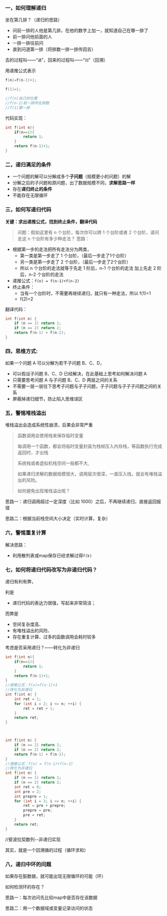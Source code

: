 ### 一，如何理解递归

坐在第几排？（递归的思路）

- 问前一排的人他是第几排，在他的数字上加一，就知道自己在哪一排了
- 前一排问他前面的人
- 一排一排往前问
- 直到问道第一排（将排数一排一排传回去）

去的过程叫——“`递`”，回来的过程叫——“`归`”（回溯）

用递推公式表示

```c++
f(n)=f(n-1)+1;

f(1)=1;

//f(n)自己的位置
//f(n-1)前一排所在排数
//f(1)第一排
```

代码实现：

```c++
int f(int n){
    if(n==1){
        return 1;
    }
    return f(n-1)+1;
}
```

### 二，递归满足的条件

- 一个问题的解可以分解成多个**子问题**（规模更小的问题）的解
- 分解之后的子问题和原问题，出了数据规模不同，**求解思路一样**
- 存在**递归终止的条件**
- 不能存在无限循环

### 三，如何写递归代码

**关键：求出递推公式，找到终止条件，翻译代码**

> 问题：假如这里有 n 个台阶，每次你可以跨 1 个台阶或者 2 个台阶，请问走这 n 个台阶有多少种走法？
思路：

- 根据第一步的走法把所有走法分为两类，
  - 第一类是第一步走了 1 个台阶，（最后一步走了1个台阶）
  - 另一类是第一步走了 2 个台阶，（最后一步走了2个台阶）
  - 所以 n 个台阶的走法就等于先走 1 阶后，n-1 个台阶的走法 加上先走 2 阶后，n-2 个台阶的走法
- 递推公式：`f(n) = f(n-1)+f(n-2)`
- 终止条件：
  - 当有一个台阶时，不需要再继续递归，就只有一种走法，所以 f(1)=1
  - f(2)=2

翻译代码：

```c++
int f(int n) {
    if (n == 1) return 1;
    if (n == 2) return 2;
    return f(n-1) + f(n-2);
}
```

### 四，思维方式:

如果一个问题 A 可以分解为若干子问题 B、C、D，

- 可以假设子问题 B、C、D 已经解决，在此基础上思考如何解决问题 A
- 只需要思考问题 A 与子问题 B、C、D 两层之间的关系
- 不需要一层一层往下思考子问题与子子问题，子子问题与子子子问题之间的关系
- 屏蔽掉递归细节，防止陷入思维误区

### 五，警惕堆栈溢出

堆栈溢出会造成系统性崩溃，后果会非常严重

> 函数调用会使用栈来保存临时变量
>
> 每调用一个函数，都会将临时变量封装为栈帧压入内存栈，等函数执行完成返回时，才出栈
>
> 系统栈或者虚拟机栈空间一般都不大,
>
> 如果递归求解的数据规模很大，调用层次很深，一直压入栈，就会有堆栈溢出的风险。
>
> 如何避免出现堆栈溢出呢？

思路一：递归调用超过一定深度（比如 1000）之后，不再继续递归，直接返回报错

思路二：根据当前栈空间大小决定（实时计算，复杂）

### 六，警惕重复计算

解决思路：

- 利用散列表或map保存已经求解过得`f(k)`

### 七，如何将递归代码改写为非递归代码？

递归有利有弊，

利是

- 递归代码的表达力很强，写起来非常简洁；

而弊是

- 空间复杂度高、
- 有堆栈溢出的风险、
- 存在重复计算、过多的函数调用会耗时较多

考虑是否采用递归？——转化为非递归

```c++
int f(int n){
    if(n==1){
        return 1;
    }
    return f(n-1)+1;
}
//递推公式：f(x)=f(x-1)+1
//转化为非递归
int f(int n) {
    int ret = 1;
    for (int i = 2; i <= n; ++i) {
    	ret = ret + 1;
    }
    return ret;
}



int f(int n) {
    if (n == 1) return 1;
    if (n == 2) return 2;
    return f(n-1) + f(n-2);
}
//递推公式：f(n) = f(n-1)+f(n-2)
//转化为非递归
int f(int n) {
    if (n == 1) return 1;
    if (n == 2) return 2;
    int ret = 0;
    int pre = 2;
    int prepre = 1;
    for (int i = 3; i <= n; ++i) {
        ret = pre + prepre;
        prepre = pre;
        pre = ret;
    }
    return ret;
}
```

//斐波拉契数列--非递归实现

其实，就是一个回溯循的过程（循环求和）

### 八，递归中环的问题

如果存在脏数据，就可能出现无限循环的可能（环）

如何检测环的存在？

思路一：每次访问先比较map中是否存在该数据

思路二：用一个数据域或变量记录访问的状态